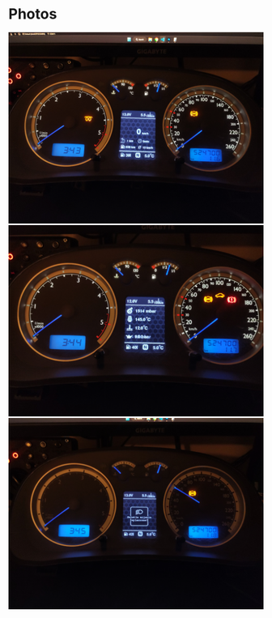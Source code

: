 # Photos
![MFA](https://github.com/emtepe35/vwMFAdisplay/blob/main/MFA_1.jpg)
![MFA](https://github.com/emtepe35/vwMFAdisplay/blob/main/MFA_2.jpg)
![MFA](https://github.com/emtepe35/vwMFAdisplay/blob/main/MFA_3.jpg)
